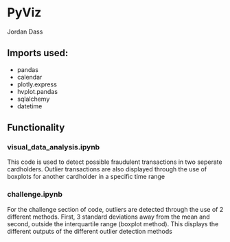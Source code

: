 # PyViz
Jordan Dass

## Imports used:
- pandas
- calendar
- plotly.express
- hvplot.pandas
- sqlalchemy
- datetime

## Functionality
### visual_data_analysis.ipynb
This code is used to detect possible fraudulent transactions in two seperate cardholders.
Outlier transactions are also displayed through the use of boxplots for another cardholder in a specific time range

### challenge.ipynb
For the challenge section of code, outliers are detected through the use of 2 different methods. First, 3 standard deviations away from the mean and second, outside the interquartile range (boxplot method). This displays the different outputs of the different outlier detection methods
